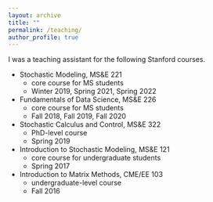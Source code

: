 ```yaml
---
layout: archive
title: ""
permalink: /teaching/
author_profile: true
---
```


I was a teaching assistant for the following Stanford courses.

- Stochastic Modeling, MS&E 221
  - core course for MS students
  - Winter 2019, Spring 2021, Spring 2022
- Fundamentals of Data Science, MS&E 226
  - core course for MS students
  - Fall 2018, Fall 2019, Fall 2020
- Stochastic Calculus and Control, MS&E 322
  - PhD-level course
  - Spring 2019
- Introduction to Stochastic Modeling, MS&E 121
  - core course for undergraduate students
  - Spring 2017
- Introduction to Matrix Methods, CME/EE 103
  - undergraduate-level course
  - Fall 2016

